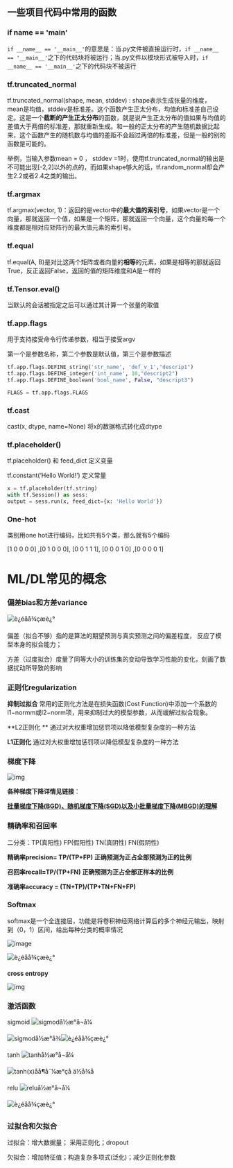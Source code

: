 ## 一些项目代码中常用的函数

### if __name__ == '__main__'

`if __name__ == '__main__'`的意思是：当.py文件被直接运行时，`if __name__ == '__main__'`之下的代码块将被运行；当.py文件以模块形式被导入时，`if __name__ == '__main__'`之下的代码块不被运行

### tf.truncated_normal

tf.truncated_normal(shape, mean, stddev) : shape表示生成张量的维度，mean是均值，stddev是标准差。这个函数产生正太分布，均值和标准差自己设定。这是一个**截断的产生正太分布**的函数，就是说产生正太分布的值如果与均值的差值大于两倍的标准差，那就重新生成。和一般的正太分布的产生随机数据比起来，这个函数产生的随机数与均值的差距不会超过两倍的标准差，但是一般的别的函数是可能的。

举例，当输入参数mean = 0 ， stddev =1时，使用tf.truncated_normal的输出是不可能出现[-2,2]以外的点的，而如果shape够大的话，tf.random_normal却会产生2.2或者2.4之类的输出。

### tf.argmax

tf.argmax(vector, 1)：返回的是vector中的**最大值的索引号**，如果vector是一个向量，那就返回一个值，如果是一个矩阵，那就返回一个向量，这个向量的每一个维度都是相对应矩阵行的最大值元素的索引号。

### tf.equal

tf.equal(A, B)是对比这两个矩阵或者向量的**相等**的元素，如果是相等的那就返回True，反正返回False，返回的值的矩阵维度和A是一样的

### tf.Tensor.eval()

当默认的会话被指定之后可以通过其计算一个张量的取值

### tf.app.flags

用于支持接受命令行传递参数，相当于接受argv

第一个是参数名称，第二个参数是默认值，第三个是参数描述

```python
tf.app.flags.DEFINE_string('str_name', 'def_v_1',"descrip1")
tf.app.flags.DEFINE_integer('int_name', 10,"descript2")
tf.app.flags.DEFINE_boolean('bool_name', False, "descript3")

FLAGS = tf.app.flags.FLAGS
```

### tf.cast

cast(x, dtype, name=None)  将x的数据格式转化成dtype

### tf.placeholder()

tf.placeholder() 和 feed_dict  定义变量

tf.constant(‘Hello World!’)  定义常量

```python
x = tf.placeholder(tf.string)
with tf.Session() as sess:
output = sess.run(x, feed_dict={x: 'Hello World'})
```

### One-hot

类别用one hot进行编码，比如共有5个类，那么就有5个编码

[1 0 0 0 0] ,[0 1 0 0 0], [0 0 1 1 1], [0 0 0 1 0] ,[0 0 0 0 1]







# ML/DL常见的概念

### 偏差bias和方差variance

![è¿éåå¾çæè¿°](https://img-blog.csdn.net/20180905202253853?watermark/2/text/aHR0cHM6Ly9ibG9nLmNzZG4ubmV0L3NpbmF0XzMwMzUzMjU5/font/5a6L5L2T/fontsize/400/fill/I0JBQkFCMA==/dissolve/70)

偏差（拟合不够）指的是算法的期望预测与真实预测之间的偏差程度， 反应了模型本身的拟合能力； 

方差（过度拟合）度量了同等大小的训练集的变动导致学习性能的变化，刻画了数据扰动所导致的影响

### 正则化regularization

**抑制过拟合**   常用的正则化方法是在损失函数(Cost Function)中添加一个系数的l1−normm或l2−norm项，用来抑制过大的模型参数，从而缓解过拟合现象。

**L2正则化 **  通过对大权重增加惩罚项以降低模型复杂度的一种方法

**L1正则化**   通过对大权重增加惩罚项以降低模型复杂度的一种方法

### 梯度下降

![img](https://images2015.cnblogs.com/blog/743682/201511/743682-20151108172551399-1795553319.png)



**各种梯度下降详情见链接**：

 [**批量梯度下降(BGD)、随机梯度下降(SGD)以及小批量梯度下降(MBGD)的理解**](https://www.cnblogs.com/lliuye/p/9451903.html)



### 精确率和召回率

二分类：TP(真阳性) FP(假阳性) TN(真阴性) FN(假阴性)

**精确率precision= TP/(TP+FP)   正确预测为正占全部预测为正的比例**

**召回率recall=TP/(TP+FN)   正确预测为正占全部正样本的比例**

**准确率accuracy  = (TN+TP)/(TP+TN+FN+FP)**

### Softmax

softmax是一个全连接层，功能是将卷积神经网络计算后的多个神经元输出，映射到（0，1）区间，给出每种分类的概率情况

![image](https://images2015.cnblogs.com/blog/961754/201612/961754-20161204172019240-1507380126.png)

![è¿éåå¾çæè¿°](https://img-blog.csdn.net/20180902220822202?watermark/2/text/aHR0cHM6Ly9ibG9nLmNzZG4ubmV0L2JpdGNhcm1hbmxlZQ==/font/5a6L5L2T/fontsize/400/fill/I0JBQkFCMA==/dissolve/70)



**cross entropy** 

![img](https://img-blog.csdnimg.cn/20190206223310433.png?x-oss-process=image/watermark,type_ZmFuZ3poZW5naGVpdGk,shadow_10,text_aHR0cHM6Ly9ibG9nLmNzZG4ubmV0L3FxXzM2MzY4Mzg4,size_16,color_FFFFFF,t_70)

### 激活函数

sigmoid         ![sigmodå½æ°å¬å¼](https://img-blog.csdn.net/20180104112208199?watermark/2/text/aHR0cDovL2Jsb2cuY3Nkbi5uZXQva2FuZ3lpNDEx/font/5a6L5L2T/fontsize/400/fill/I0JBQkFCMA==/dissolve/70/gravity/SouthEast)

![sigmodå½æ°å¾](https://img-blog.csdn.net/20180104111804326?watermark/2/text/aHR0cDovL2Jsb2cuY3Nkbi5uZXQva2FuZ3lpNDEx/font/5a6L5L2T/fontsize/400/fill/I0JBQkFCMA==/dissolve/70/gravity/SouthEast)![è¿éåå¾çæè¿°](https://img-blog.csdn.net/20180415160228709?watermark/2/text/aHR0cHM6Ly9ibG9nLmNzZG4ubmV0L3R5aGpfc2Y=/font/5a6L5L2T/fontsize/400/fill/I0JBQkFCMA==/dissolve/70)



tanh             ![tanhå½æ°å¬å¼](https://img-blog.csdn.net/20180104112848849?watermark/2/text/aHR0cDovL2Jsb2cuY3Nkbi5uZXQva2FuZ3lpNDEx/font/5a6L5L2T/fontsize/400/fill/I0JBQkFCMA==/dissolve/70/gravity/SouthEast)



![tanh(x)åå¶å¯¼æ°çå ä½å¾å](https://img-blog.csdn.net/2018041517590341?watermark/2/text/aHR0cHM6Ly9ibG9nLmNzZG4ubmV0L3R5aGpfc2Y=/font/5a6L5L2T/fontsize/400/fill/I0JBQkFCMA==/dissolve/70)

relu                ![reluå½æ°å¬å¼](https://img-blog.csdn.net/20180104113836278?watermark/2/text/aHR0cDovL2Jsb2cuY3Nkbi5uZXQva2FuZ3lpNDEx/font/5a6L5L2T/fontsize/400/fill/I0JBQkFCMA==/dissolve/70/gravity/SouthEast)



![è¿éåå¾çæè¿°](https://img-blog.csdn.net/20180503231727530?watermark/2/text/aHR0cHM6Ly9ibG9nLmNzZG4ubmV0L3R5aGpfc2Y=/font/5a6L5L2T/fontsize/400/fill/I0JBQkFCMA==/dissolve/70)

### 过拟合和欠拟合

过拟合：增大数据量； 采用正则化；dropout

欠拟合：增加特征值；构造复杂多项式(泛化)；减少正则化参数